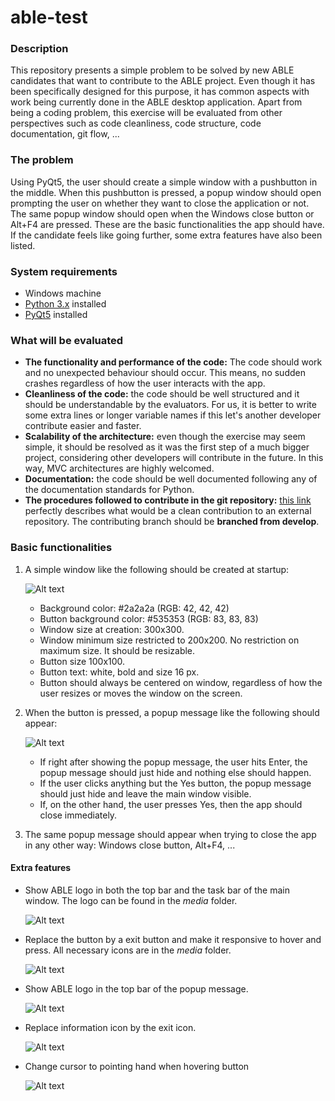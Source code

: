 # able-test
### Description
This repository presents a simple problem to be solved by new ABLE candidates that want to contribute
to the ABLE project. Even though it has been specifically designed for this purpose, it has common
aspects with work being currently done in the ABLE desktop application. Apart from being a coding problem,
this exercise will be evaluated from other perspectives such as code cleanliness, code structure, 
code documentation, git flow, ...
### The problem
Using PyQt5, the user should create a simple window with a pushbutton in the middle.
When this pushbutton is pressed, a popup window should open prompting the user on whether they want
to close the application or not. The same popup window should open when the Windows close button or 
Alt+F4 are pressed. These are the basic functionalities the app should have. If the candidate feels
like going further, some extra features have also been listed.
### System requirements
* Windows machine
* [Python 3.x](https://www.python.org/) installed
* [PyQt5](https://pypi.org/project/PyQt5/) installed

### What will be evaluated
* **The functionality and performance of the code:** The code should work and no unexpected behaviour
should occur. This means, no sudden crashes regardless of how the user interacts with the app.
* **Cleanliness of the code:** the code should be well structured and it should be understandable by 
the evaluators. For us, it is better to write some extra lines or longer variable names if this let's 
another developer contribute easier and faster. 
* **Scalability of the architecture:** even though the exercise may seem simple, it should be resolved as it was
the first step of a much bigger project, considering other developers will contribute in the future. 
In this way, MVC architectures are highly welcomed.
* **Documentation:** the code should be well documented following any of the documentation standards
for Python.
* **The procedures followed to contribute in the git repository:** [this link](https://akrabat.com/the-beginners-guide-to-contributing-to-a-github-project/)
perfectly describes what would be a clean contribution to an external repository. The contributing branch
should be **branched from develop**.
### Basic functionalities
1. A simple window like the following should be created at startup:

   ![Alt text](/media/basic_layout.PNG "Basic Layout")
   * Background color: #2a2a2a (RGB: 42, 42, 42)
   * Button background color: #535353 (RGB: 83, 83, 83)
   * Window size at creation: 300x300.
   * Window minimum size restricted to 200x200. No restriction on maximum size. It should be resizable.
   * Button size 100x100.
   * Button text: white, bold and size 16 px.
   * Button should always be centered on window, regardless of how the user resizes or moves the window
   on the screen.
2. When the button is pressed, a popup message like the following should appear:

   ![Alt text](/media/popup_basic.PNG "Basic popup")
   * If right after showing the popup message, the user hits Enter, the popup message should just hide and nothing else should happen.
   * If the user clicks anything but the Yes button, the popup message should just hide and leave the main window visible.
   * If, on the other hand, the user presses Yes, then the app should close immediately.
3. The same popup message should appear when trying to close the app in any other way: Windows close button, Alt+F4, ...
#### Extra features
- Show ABLE logo in both the top bar and the task bar of the main window. The logo can be found in the *media* folder.

   ![Alt text](/media/able_logos_top_task.PNG "ABLE logos")
- Replace the button by a exit button and make it responsive to hover and press. All necessary icons are in the *media* folder.

   ![Alt text](/media/custom_button.gif "Custom button")
- Show ABLE logo in the top bar of the popup message.

   ![Alt text](/media/popup_able_logo.PNG "ABLE logo in popup bar")
- Replace information icon by the exit icon.

   ![Alt text](/media/popup_exit_icon.PNG "Exit icon in popup")
- Change cursor to pointing hand when hovering button

   ![Alt text](/media/custom_button.gif "Custom button")